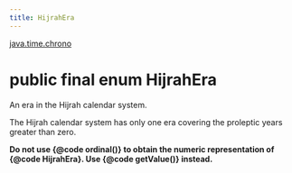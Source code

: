 ```yaml
---
title: HijrahEra
---
```


[java.time.chrono](../packages/#java.time.chrono)

# public final enum HijrahEra


An era in the Hijrah calendar system.
 <p>
 The Hijrah calendar system has only one era covering the
 proleptic years greater than zero.
 <p>
 <b>Do not use {@code ordinal()} to obtain the numeric representation of {@code HijrahEra}.
 Use {@code getValue()} instead.</b>